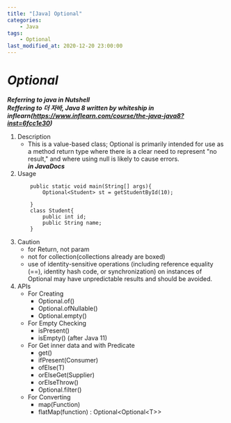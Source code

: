 ```yaml
---
title: "[Java] Optional"
categories:
    - Java
tags:
    - Optional
last_modified_at: 2020-12-20 23:00:00
---
```

# *Optional*

***Referring to java in Nutshell***<br>
***Reffering to 더 자바, Java 8 written by whiteship in inflearn(https://www.inflearn.com/course/the-java-java8?inst=6fcc1e30)***

1. Description
    - This is a value-based class; Optional is primarily intended for use as a method return type where there is a clear need to represent "no result," and where using null is likely to cause errors.<br> ***in JavaDocs***
2. Usage
    ```
        public static void main(String[] args){
            Optional<Student> st = getStudentById(10);

        }
        class Student{
            public int id;
            public String name;
        }
    ```
3. Caution
    - for Return, not param 
    - not for collection(collections already are boxed)
    - use of identity-sensitive operations (including reference equality (==), identity hash code, or synchronization) on instances of Optional may have unpredictable results and should be avoided.
4. APIs
    - For Creating
        - Optional.of()
        - Optional.ofNullable()
        - Optional.empty()
    - For Empty Checking
        - isPresent()
        - isEmpty() (after Java 11)
    - For Get inner data and with Predicate
        - get()
        - ifPresent(Consumer)
        - ofElse(T)
        - orElseGet(Supplier)
        - orElseThrow()
        - Optional.filter()
    - For Converting
        - map(Function)
        - flatMap(function) : Optional<Optional\<T\>\>
